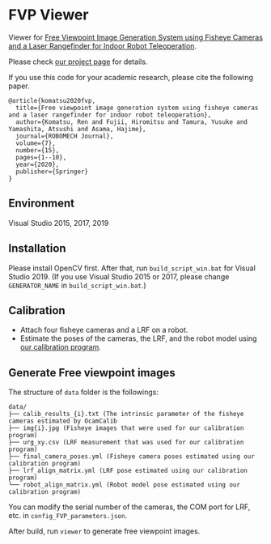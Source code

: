 # FVP Viewer
Viewer for [Free Viewpoint Image Generation System using Fisheye Cameras and a Laser Rangefinder for Indoor Robot Teleoperation](http://dx.doi.org/10.1186/s40648-020-00163-4). 

Please check [our project page](https://matsuren.github.io/fvp) for details.


If you use this code for your academic research, please cite the following paper.
```
@article{komatsu2020fvp,
  title={Free viewpoint image generation system using fisheye cameras and a laser rangefinder for indoor robot teleoperation},
  author={Komatsu, Ren and Fujii, Hiromitsu and Tamura, Yusuke and Yamashita, Atsushi and Asama, Hajime},
  journal={ROBOMECH Journal},
  volume={7},
  number={15},
  pages={1--10},
  year={2020},
  publisher={Springer}
}
```


## Environment
Visual Studio 2015, 2017, 2019

## Installation
Please install OpenCV first.
After that, run `build_script_win.bat` for Visual Studio 2019. 
(If you use Visual Studio 2015 or 2017, please change `GENERATOR_NAME` in `build_script_win.bat`.) 

## Calibration
- Attach four fisheye cameras and a LRF on a robot.
- Estimate the poses of the cameras, the LRF, and the robot model using [our calibration program](https://github.com/matsuren/fvp_calibration).

## Generate Free viewpoint images
The structure of `data` folder is the followings:

    data/
    ├── calib_results_{i}.txt (The intrinsic parameter of the fisheye cameras estimated by OcamCalib
    ├── img{i}.jpg (Fisheye images that were used for our calibration program)
    ├── urg_xy.csv (LRF measurement that was used for our calibration program)
    ├── final_camera_poses.yml (Fisheye camera poses estimated using our calibration program)
    ├── lrf_align_matrix.yml (LRF pose estimated using our calibration program)
    └── robot_align_matrix.yml (Robot model pose estimated using our calibration program)

You can modify the serial number of the cameras, the COM port for LRF,  etc. in `config_FVP_parameters.json`.

After build, run `viewer` to generate free viewpoint images.